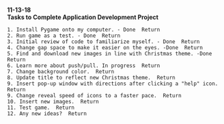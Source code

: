 **11-13-18** <br />
**Tasks to Complete Application Development Project** <br />


    1. Install Pygame onto my computer. - Done  Return
    2. Run game as a test. - Done  Return
    3. Initial review of code to familiarize myself. - Done  Return
    4. Change gap space to make it easier on the eyes. -Done  Return
    5. Find and download new images in line with Christmas theme. -Done  Return
    6. Learn more about push/pull. In progress  Return
    7. Change background color.  Return
    8. Update title to reflect new Christmas theme.  Return
    9. Insert pop-up window with directions after clicking a "help" icon.  Return
    9. Change reveal speed of icons to a faster pace.  Return
    10. Insert new images.  Return
    11. Test game.  Return
    12. Any new ideas?  Return
    
    

